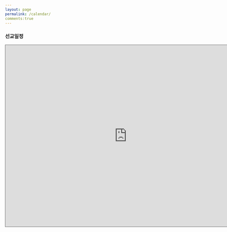 ```yaml
---
layout: page
permalink: /calendar/
comments:true
---
```


<h3>선교일정 </h3>
<p></p>
<div class="googleCalendar">
<iframe src="https://calendar.google.com/calendar/embed?showTitle=0&amp;showNav=0&amp;showDate=0&amp;showPrint=0&amp;showTabs=0&amp;showCalendars=0&amp;showTz=0&amp;mode=AGENDA&amp;height=600&amp;wkst=1&amp;bgcolor=%23FFFFFF&amp;src=vukcl386ub6tmo46jo10bpn7h8%40group.calendar.google.com&amp;color=%23182C57&amp;ctz=Asia%2FSeoul" style="border:solid 1px #2e2e2e2e !important;background-color:#666 !important" width="800" height="600" frameborder="0" scrolling="no"></iframe>
  </div>